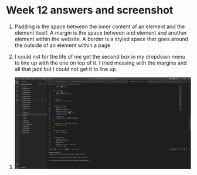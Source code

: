 # Week 12 answers and screenshot

1. Padding is the space between the inner content of an element and the element itself. A margin is the space between and element and another element within the website. A border is a styled space that goes around the outside of an element within a page

2. I could not for the life of me get the second box in my dropdown menu to line up with the one on top of it. I tried messing with the margins and all that jazz but I could not get it to line up. 

3. ![images](./images/screenshot.PNG)